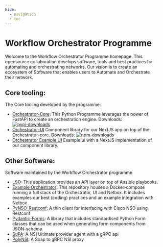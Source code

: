 ```yaml
---
hide:
  - navigation
  - toc
---
```

# Workflow Orchestrator Programme
Welcome to the Workflow Orchestrator Programme homepage. This opensource collaboration develops software, tools and best practices
for automating and orchestrating networks. Our vision is to create an ecosystem of Software that enables users to Automate and Orchestrate their network.

## Core tooling:
The Core tooling developed by the programme:

- [Orchestrator-Core](https://workfloworchestrator.org/orchestrator-core): This Python Programme leverages the power of FastAPI
to create an orchestration engine. Downloads: [![pypi-downloads](https://static.pepy.tech/badge/orchestrator-core)](https://pepy.tech/project/orchestrator-core)
- [Orchestrator-UI](https://github.com/workfloworchestrator/orchestrator-ui-library) Component library for our NextJS app on top of the Orchestrator-core. 
Downloads: [![npm-downloads](https://img.shields.io/npm/dt/%40orchestrator-ui%2Forchestrator-ui-components)](https://github.com/workfloworchestrator/orchestrator-ui-library)
- [Orchestrator Example UI](https://github.com/workfloworchestrator/example-orchestrator-ui/) Example ui with a NextJS implementation of our component library. 

## Other Software:
Software maintained by the Workflow Orchestrator programme:

- [LSO](https://workfloworchestrator.org/lso): This application provides an API layer on top of Ansible playbooks.
- [Example Orchestrator](https://github.com/workfloworchestrator/example-orchestrator): This repository houses a Docker-compose running a full stack of the Orchestrator, UI and Netbox. 
It includes examples our best (coding) practices and an example integration with Netbox
- [PyNSO-Restconf](https://workfloworchestrator.org/pynso-restconf): A thin client for interfacing with Cisco NSO using Restconf
- [Pydantic-Forms](https://github.com/workfloworchestrator/pydantic-forms): A library that includes standardised Python Form classes that can be used when generating form components from JSON-schema
- [SuPA](https://workfloworchestrator.org/supa): A NSI Ultimate provider agent with a gRPC api
- [PolyNSI](https://github.com/workfloworchestrator/polynsi): A Soap to gRPC NSI proxy
